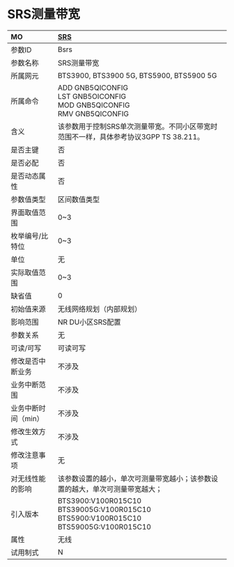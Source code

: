 # SRS测量带宽<table><thread><tr><th align = "left">MO</th><th align = "left"><a href = "index.html#SRS测量带宽-5">SRS</a></td></tr></thread><tbody><tr><td>参数ID</td><td>Bsrs</td></tr><tr><td>参数名称</td><td>SRS测量带宽</td></tr><tr><td>所属网元</td><td>BTS3900, BTS3900 5G, BTS5900, BTS5900 5G</td></tr><tr><td>所属命令</td><td>ADD GNB5QICONFIG<br>LST GNB5OICONFIG<br>MOD GNB5QICONFIG<br>RMV GNB5QICONFIG</td></tr><tr><td>含义</td><td>该参数用于控制SRS单次测量带宽。不同小区带宽时范围不一样，具体参考协议3GPP TS 38.211。</td></tr><tr><td>是否主键</td><td>否</td></tr><tr><td>是否必配</td><td>否</td></tr><tr><td>是否动态属性</td><td>否</td></tr><tr><td>参数值类型</td><td>区间数值类型</td></tr><tr><td>界面取值范围</td><td>0~3</td></tr><tr><td>枚举编号/比特位</td><td>0~3</td></tr><tr><td>单位</td><td>无</td></tr><tr><td>实际取值范围</td><td>0~3</td></tr><tr><td>缺省值</td><td>0</td></tr><tr><td>初始值来源</td><td>无线网络规划（内部规划）</td></tr><tr><td>影响范围</td><td>NR DU小区SRS配置</td></tr><tr><td>参数关系</td><td>无</td></tr><tr><td>可读/可写</td><td>可读可写</td></tr><tr><td>修改是否中断业务</td><td>不涉及</td></tr><tr><td>业务中断范围</td><td>不涉及</td></tr><tr><td>业务中断时间（min）</td><td>不涉及</td></tr><tr><td>修改生效方式</td><td>不涉及</td></tr><tr><td>修改注意事项</td><td>无</td></tr><tr><td>对无线性能的影响</td><td>该参数设置的越小，单次可测量带宽越小；该参数设置的越大，单次可测量带宽越大；</td></tr><tr><td>引入版本</td><td>BTS3900:V100R015C10<br>BTS39005G:V100R015C10<br>BTS5900:V100R015C10<br>BTS59005G:V100R015C10</td></tr><tr><td>属性</td><td>无线</td></tr><tr><td>试用制式</td><td>N</td></tr></tbody></table>
